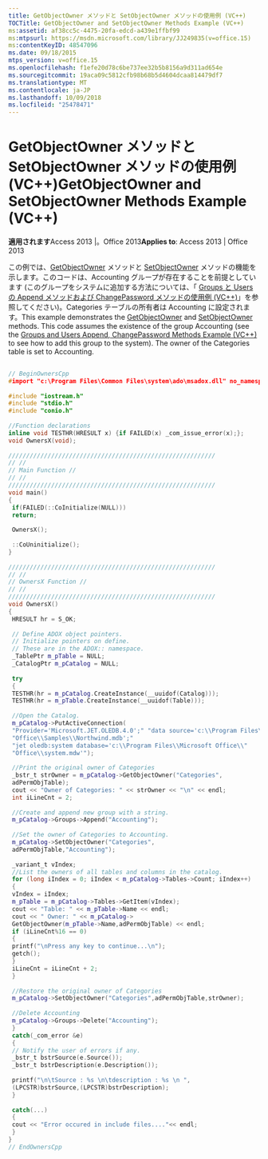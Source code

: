 ```yaml
---
title: GetObjectOwner メソッドと SetObjectOwner メソッドの使用例 (VC++)
TOCTitle: GetObjectOwner and SetObjectOwner Methods Example (VC++)
ms:assetid: af38cc5c-4475-20fa-edcd-a439e1ffbf99
ms:mtpsurl: https://msdn.microsoft.com/library/JJ249835(v=office.15)
ms:contentKeyID: 48547096
ms.date: 09/18/2015
mtps_version: v=office.15
ms.openlocfilehash: f1efe20d78c6be737ee32b5b8156a9d311ad654e
ms.sourcegitcommit: 19aca09c5812cfb98b68b5d4604dcaa814479df7
ms.translationtype: MT
ms.contentlocale: ja-JP
ms.lasthandoff: 10/09/2018
ms.locfileid: "25478471"
---
```

# <a name="getobjectowner-and-setobjectowner-methods-example-vc"></a><span data-ttu-id="91904-102">GetObjectOwner メソッドと SetObjectOwner メソッドの使用例 (VC++)</span><span class="sxs-lookup"><span data-stu-id="91904-102">GetObjectOwner and SetObjectOwner Methods Example (VC++)</span></span>


<span data-ttu-id="91904-103">**適用されます**Access 2013 |。Office 2013</span><span class="sxs-lookup"><span data-stu-id="91904-103">**Applies to**: Access 2013 | Office 2013</span></span>

<span data-ttu-id="91904-p101">この例では、[GetObjectOwner](getobjectowner-method-adox.md) メソッドと [SetObjectOwner](https://msdn.microsoft.com/library/jj249006\(v=office.15\)) メソッドの機能を示します。このコードは、Accounting グループが存在することを前提としています (このグループをシステムに追加する方法については、「 [Groups と Users の Append メソッドおよび ChangePassword メソッドの使用例 (VC++)](groups-and-users-append-changepassword-methods-example-vc.md)」を参照してください)。Categories テーブルの所有者は Accounting に設定されます。</span><span class="sxs-lookup"><span data-stu-id="91904-p101">This example demonstrates the [GetObjectOwner](getobjectowner-method-adox.md) and [SetObjectOwner](https://msdn.microsoft.com/library/jj249006\(v=office.15\)) methods. This code assumes the existence of the group Accounting (see the [Groups and Users Append, ChangePassword Methods Example (VC++)](groups-and-users-append-changepassword-methods-example-vc.md) to see how to add this group to the system). The owner of the Categories table is set to Accounting.</span></span>

```cpp 
 
// BeginOwnersCpp 
#import "c:\Program Files\Common Files\system\ado\msadox.dll" no_namespace 
 
#include "iostream.h" 
#include "stdio.h" 
#include "conio.h" 
 
//Function declarations 
inline void TESTHR(HRESULT x) {if FAILED(x) _com_issue_error(x);}; 
void OwnersX(void); 
 
////////////////////////////////////////////////////////// 
// // 
// Main Function // 
// // 
////////////////////////////////////////////////////////// 
void main() 
{ 
 if(FAILED(::CoInitialize(NULL))) 
 return; 
 
 OwnersX(); 
 
 ::CoUninitialize(); 
} 
 
////////////////////////////////////////////////////////// 
// // 
// OwnersX Function // 
// // 
////////////////////////////////////////////////////////// 
void OwnersX() 
{ 
 HRESULT hr = S_OK; 
 
 // Define ADOX object pointers. 
 // Initialize pointers on define. 
 // These are in the ADOX:: namespace. 
 _TablePtr m_pTable = NULL; 
 _CatalogPtr m_pCatalog = NULL; 
 
 try 
 { 
 TESTHR(hr = m_pCatalog.CreateInstance(__uuidof(Catalog))); 
 TESTHR(hr = m_pTable.CreateInstance(__uuidof(Table))); 
 
 //Open the Catalog. 
 m_pCatalog->PutActiveConnection( 
 "Provider='Microsoft.JET.OLEDB.4.0';" "data source='c:\\Program Files\\Microsoft Office\\" 
 "Office\\Samples\\Northwind.mdb';" 
 "jet oledb:system database='c:\\Program Files\\Microsoft Office\\" 
 "Office\\system.mdw'"); 
 
 //Print the original owner of Categories 
 _bstr_t strOwner = m_pCatalog->GetObjectOwner("Categories", 
 adPermObjTable); 
 cout << "Owner of Categories: " << strOwner << "\n" << endl; 
 int iLineCnt = 2; 
 
 //Create and append new group with a string. 
 m_pCatalog->Groups->Append("Accounting"); 
 
 //Set the owner of Categories to Accounting. 
 m_pCatalog->SetObjectOwner("Categories", 
 adPermObjTable,"Accounting"); 
 
 _variant_t vIndex; 
 //List the owners of all tables and columns in the catalog. 
 for (long iIndex = 0; iIndex < m_pCatalog->Tables->Count; iIndex++) 
 { 
 vIndex = iIndex; 
 m_pTable = m_pCatalog->Tables->GetItem(vIndex); 
 cout << "Table: " << m_pTable->Name << endl; 
 cout << " Owner: " << m_pCatalog-> 
 GetObjectOwner(m_pTable->Name,adPermObjTable) << endl; 
 if (iLineCnt%16 == 0) 
 { 
 printf("\nPress any key to continue...\n"); 
 getch(); 
 } 
 iLineCnt = iLineCnt + 2; 
 } 
 
 //Restore the original owner of Categories 
 m_pCatalog->SetObjectOwner("Categories",adPermObjTable,strOwner); 
 
 //Delete Accounting 
 m_pCatalog->Groups->Delete("Accounting"); 
 } 
 catch(_com_error &e) 
 { 
 // Notify the user of errors if any. 
 _bstr_t bstrSource(e.Source()); 
 _bstr_t bstrDescription(e.Description()); 
 
 printf("\n\tSource : %s \n\tdescription : %s \n ", 
 (LPCSTR)bstrSource,(LPCSTR)bstrDescription); 
 } 
 
 catch(...) 
 { 
 cout << "Error occured in include files...."<< endl; 
 } 
} 
// EndOwnersCpp 
```

